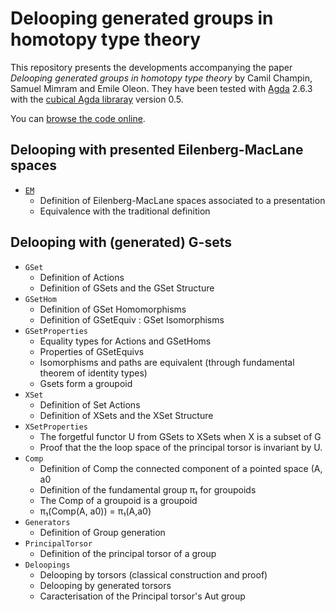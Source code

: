 # Delooping generated groups in homotopy type theory

This repository presents the developments accompanying the paper _Delooping
generated groups in homotopy type theory_ by Camil Champin, Samuel Mimram and
Emile Oleon. They have been tested with
[Agda](https://wiki.portal.chalmers.se/agda/) 2.6.3 with the [cubical Agda
libraray](https://github.com/agda/cubical) version 0.5.

You can [browse the code
online](https://smimram.github.io/generated-deloopings-agda/).

## Delooping with presented Eilenberg-MacLane spaces

- [`EM`](EM.agda)
  - Definition of Eilenberg-MacLane spaces associated to a presentation
  - Equivalence with the traditional definition

## Delooping with (generated) G-sets

- `GSet`
  - Definition of Actions
  - Definition of GSets and the GSet Structure
- `GSetHom`
  - Definition of GSet Homomorphisms
  - Definition of GSetEquiv : GSet Isomorphisms
- `GSetProperties`
  - Equality types for Actions and GSetHoms
  - Properties of GSetEquivs
  - Isomorphisms and paths are equivalent (through fundamental theorem of identity types)
  - Gsets form a groupoid
- `XSet`
  - Definition of Set Actions
  - Definition of XSets and the XSet Structure
- `XSetProperties`
  - The forgetful functor U from GSets to XSets when X is a subset of G
  - Proof that the the loop space of the principal torsor is invariant by U.
- `Comp`
  - Definition of Comp the connected component of a pointed space (A, a0
  - Definition of the fundamental group π₁ for groupoids
  - The Comp of a groupoid is a groupoid
  - π₁(Comp(A, a0)) = π₁(A,a0)
- `Generators`
  - Definition of Group generation
- `PrincipalTorsor`
  - Definition of the principal torsor of a group
- `Deloopings`
  - Delooping by torsors (classical construction and proof)
  - Delooping by generated torsors
  - Caracterisation of the Principal torsor's Aut group
